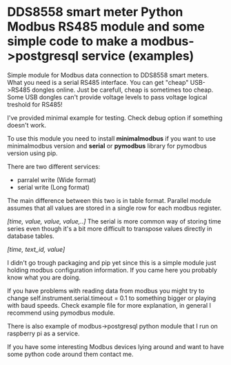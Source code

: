 # DDS8558 smart meter Python Modbus RS485 module and some simple code to make a modbus->postgresql service (examples) 


Simple module for Modbus data connection to DDS8558 smart meters. What you need is a serial RS485 interface. You can get "cheap" USB->RS485 dongles online. 
Just be carefull, cheap is sometimes too cheap. Some USB dongles can't provide voltage levels to pass voltage logical treshold
for RS485! 

I've provided minimal example for testing. Check debug option if something doesn't work. 


To use this module you need to  install **minimalmodbus** if you want to use minimalmodbus version  and **serial** or **pymodbus**
library for pymodbus version using pip.

There are two different services: 
- parralel write (Wide format)
- serial write (Long format)

The main difference between this two is in table format. Parallel module assumes that all values are stored in a single row for each modbus register. 

*[time, value, value, value,..]*
The serial is more common way of storing time series even though it's a bit more difficult to transpose values directly in database tables. 

*[time, text_id, value]*

I didn't go trough packaging and pip yet since this is a simple module just holding modbus configuration information.
If you came here you probably know what you are doing. 

If you have problems with reading data from modbus you might try to change self.instrument.serial.timeout = 0.1 to something bigger or playing with  baud speeds. 
Check example file for more explanation, in general I recommend using pymodbus module.

There is also example of modbus->postgresql python module that I run on raspberry pi as a service.

If you have some interesting Modbus devices lying around and want to have some python code around them contact me.





